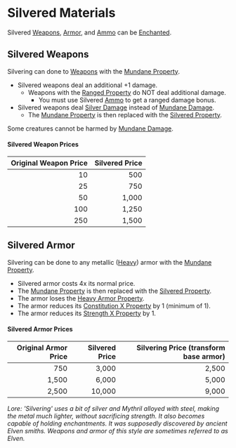 # Silvered Materials
Silvered [Weapons](../Weapons.md), [Armor](../Armor.md), and [Ammo](../Individual%20Item%20Cards/Weapons/Weapon%20Properties/Ammo%20Property.md) can be [Enchanted](../../../Magic/Enchanting/Enchanting.md).
## Silvered Weapons
Silvering can done to [Weapons](../Weapons.md) with the [Mundane Property](Mundane%20Property.md).

- Silvered weapons deal an additional +1 damage.
	- Weapons with the [Ranged Property](../Individual%20Item%20Cards/Weapons/Weapon%20Properties/Ranged%20Property.md) do NOT deal additional damage.
		- You must use Silvered [Ammo](../Individual%20Item%20Cards/Weapons/Weapon%20Properties/Ammo%20Property.md) to get a ranged damage bonus.
- Silvered weapons deal [Silver Damage](../../../Damage%20Types/Silver%20Damage.md) instead of [Mundane Damage](../../../Damage%20Types/Mundane%20Damage.md).
	- The [Mundane Property](Mundane%20Property.md) is then replaced with the [Silvered Property](Silvered%20Property.md).

Some creatures cannot be harmed by [Mundane Damage](../../../Damage%20Types/Mundane%20Damage.md).
#### Silvered Weapon Prices

| Original Weapon Price | Silvered Price |
| --------------------: | -------------: |
|                    10 |            500 |
|                    25 |            750 |
|                    50 |          1,000 |
|                   100 |          1,250 |
|                   250 |          1,500 |
## Silvered Armor
Silvering can be done to any metallic ([Heavy](../Individual%20Item%20Cards/Armors/Armor%20Properties/Heavy%20Armor%20Property.md)) armor with the [Mundane Property](Mundane%20Property.md).

- Silvered armor costs 4x its normal price.
- The [Mundane Property](Mundane%20Property.md) is then replaced with the [Silvered Property](Silvered%20Property.md).
- The armor loses the [Heavy Armor Property](../Individual%20Item%20Cards/Armors/Armor%20Properties/Heavy%20Armor%20Property.md).
- The armor reduces its [Constitution X Property](../Individual%20Item%20Cards/Armors/Armor%20Properties/Constitution%20X%20Property.md) by 1 (minimum of 1).
- The armor reduces its [Strength X Property](../Individual%20Item%20Cards/Armors/Armor%20Properties/Strength%20X%20Property.md) by 1.
#### Silvered Armor Prices

| Original Armor Price | Silvered Price | Silvering Price (transform base armor) |
| -------------------: | -------------: | -------------------------------------: |
|                  750 |          3,000 |                                  2,500 |
|                1,500 |          6,000 |                                  5,000 |
|                2,500 |         10,000 |                                  9,000 |


*Lore:*
*'Silvering' uses a bit of silver and Mythril alloyed with steel, making the metal much lighter, without sacrificing strength. It also becomes capable of holding enchantments. It was supposedly discovered by ancient Elven smiths. Weapons and armor of this style are sometimes referred to as Elven.*